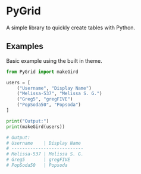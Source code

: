 # PyGrid

A simple library to quickly create tables with Python.

## Examples

Basic example using the built in theme.

```python
from PyGrid import makeGird

users = [
    ("Username", "Display Name")
    ("Melissa-537", "Melissa S. G.")
    ("Greg5", "gregFIVE")
    ("PopSoda50", "Popsoda")
]

print("Output:")
print(makeGird(users))

# Output:
# Username    | Display Name
# ---------------------------
# Melissa-537 | Melissa S. G.
# Greg5       | gregFIVE
# PopSoda50   | Popsoda
```
